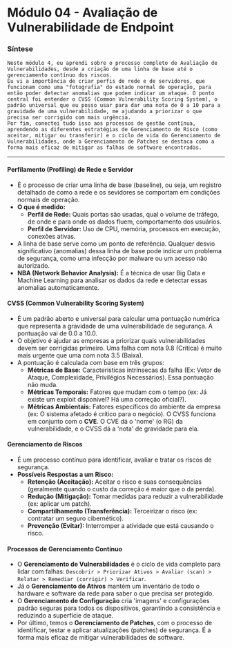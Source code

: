 # Módulo 04 - Avaliação de Vulnerabilidade de Endpoint

### Síntese

```
Neste módulo 4, eu aprendi sobre o processo completo de Avaliação de Vulnerabilidades, desde a criação de uma linha de base até o gerenciamento contínuo dos riscos.
Eu vi a importância de criar perfis de rede e de servidores, que funcionam como uma "fotografia" do estado normal de operação, para então poder detectar anomalias que podem indicar um ataque. O ponto central foi entender o CVSS (Common Vulnerability Scoring System), o padrão universal que eu posso usar para dar uma nota de 0 a 10 para a gravidade de uma vulnerabilidade, me ajudando a priorizar o que precisa ser corrigido com mais urgência.
Por fim, conectei tudo isso aos processos de gestão contínua, aprendendo as diferentes estratégias de Gerenciamento de Risco (como aceitar, mitigar ou transferir) e o ciclo de vida do Gerenciamento de Vulnerabilidades, onde o Gerenciamento de Patches se destaca como a forma mais eficaz de mitigar as falhas de software encontradas.
```

---

#### Perfilamento (Profiling) de Rede e Servidor

- É o processo de criar uma linha de base (baseline), ou seja, um registro detalhado de como a rede e os sevidores se comportam em condições normais de operação.
- **O que é medido:**
    - **Perfil de Rede:** Quais portas são usadas, qual o volume de tráfego, de onde e para onde os dados fluem, comportamento dos usuários.
    - **Perfil de Servidor:** Uso de CPU, memória, processos em execução, conexões ativas.
- A linha de base serve como  um ponto de referência. Qualquer desvio significativo (anomalias) dessa linha de base pode indicar um problema de segurança, como uma infecção por malware ou um acesso não autorizado.
- **NBA (Network Behavior Analysis):** É a técnica de usar Big Data e Machine Learning para analisar os dados da rede e detectar essas anomalias automaticamente.

#### CVSS (Common Vulnerability Scoring System)

- É um padrão aberto e universal para calcular uma pontuação numérica que representa a gravidade de uma vulnerabilidade de segurança. A pontuação vai de 0.0 a 10.0.
- O objetivo é ajudar as empresas a priorizar quais vulnerabilidades devem ser corrigidas primeiro. Uma falha com nota 9.8 (Crítica) é muito mais urgente que uma com nota 3.5 (Baixa).
- A pontuação é calculada com base em três grupos:
    - **Métricas de Base:** Características intrínsecas da falha (Ex: Vetor de Ataque, Complexidade, Privilégios Necessários). Essa pontuação não muda.
    - **Métricas Temporais:** Fatores que mudam com o tempo (ex: Já existe um exploit disponível? Há uma correção oficial?).
    - **Métricas Ambientais:** Fatores específicos do ambiente da empresa (ex: O sistema afetado é crítico para o negócio).
O CVSS funciona em conjunto com o **CVE**. O CVE dá o 'nome' (o RG) da vulnerabilidade, e o CVSS dá a 'nota' de gravidade para ela.

#### Gerenciamento de Riscos

- É um processo contínuo para identificar, avaliar e tratar os riscos de segurança.
- **Possíveis Respostas a um Risco:**
    - **Retenção (Aceitação):** Aceitar o risco e suas consequências (geralmente quando o custo da correção é maior que o da perda).
    - **Redução (Mitigação):** Tomar medidas para reduzir a vulnerabilidade (ex: aplicar um patch).
    - **Compartilhamento (Transferência):** Terceirizar o risco (ex: contratar um seguro cibernético).
    - **Prevenção (Evitar):** Interromper a atividade que está causando o risco.

#### Processos de Gerenciamento Contínuo

- O **Gerenciamento de Vulnerabilidades** é o ciclo de vida completo para lidar com falhas: `Descobrir > Priorizar Ativos > Avaliar (scan) > Relatar > Remediar (corrigir) > Verificar`.
- Já o **Gerenciamento de Ativos** mantém um inventário de todo o hardware e software da rede para saber o que precisa ser protegido.
- O **Gerenciamento de Configuração** cria 'imagens' e configurações padrão seguras para todos os dispositivos, garantindo a consistência e reduzindo a superfície de ataque.
- Por último, temos o **Gerenciamento de Patches**, com o processo de identificar, testar e aplicar atualizações (patches) de segurança. É a forma mais eficaz de mitigar vulnerabilidades de software.

